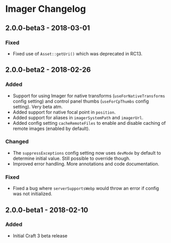 # Imager Changelog

## 2.0.0-beta3 - 2018-03-01
### Fixed
- Fixed use of `Asset::getUri()` which was deprecated in RC13.

## 2.0.0-beta2 - 2018-02-26
### Added
- Support for using Imager for native transforms (`useForNativeTransforms` config setting) and control panel thumbs (`useForCpThumbs` config setting). Very beta atm.
- Added support for native focal point in `position`.
- Added support for aliases in `imagerSystemPath` and `imagerUrl`.
- Added config setting `cacheRemoteFiles` to enable and disable caching of remote images (enabled by default).

### Changed
- The `suppressExceptions` config setting now uses `devMode` by default to determine initial value. Still possible to override though.
- Improved error handling. More annotations and code documentation.

### Fixed
- Fixed a bug where `serverSupportsWebp` would throw an error if config was not initialized.

## 2.0.0-beta1 - 2018-02-10
### Added
- Initial Craft 3 beta release
